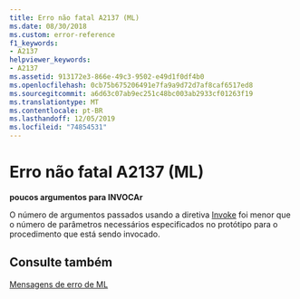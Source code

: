 ```yaml
---
title: Erro não fatal A2137 (ML)
ms.date: 08/30/2018
ms.custom: error-reference
f1_keywords:
- A2137
helpviewer_keywords:
- A2137
ms.assetid: 913172e3-866e-49c3-9502-e49d1f0df4b0
ms.openlocfilehash: 0cb75b675206491e7fa9a9d72d7af8caf6517ed8
ms.sourcegitcommit: a6d63c07ab9ec251c48bc003ab2933cf01263f19
ms.translationtype: MT
ms.contentlocale: pt-BR
ms.lasthandoff: 12/05/2019
ms.locfileid: "74854531"
---
```

# <a name="ml-nonfatal-error-a2137"></a>Erro não fatal A2137 (ML)

**poucos argumentos para INVOCAr**

O número de argumentos passados usando a diretiva [Invoke](../../assembler/masm/invoke.md) foi menor que o número de parâmetros necessários especificados no protótipo para o procedimento que está sendo invocado.

## <a name="see-also"></a>Consulte também

[Mensagens de erro de ML](../../assembler/masm/ml-error-messages.md)<br/>